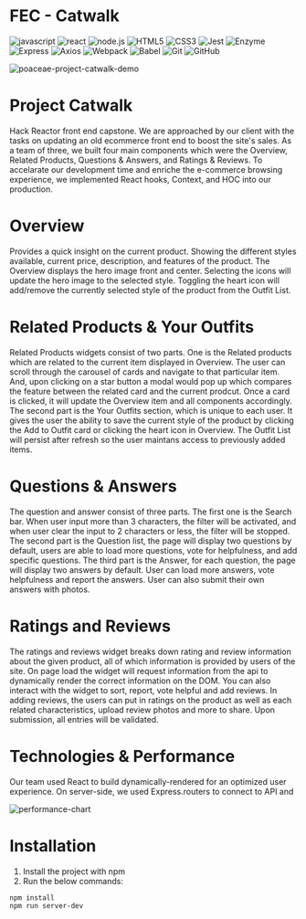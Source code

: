 # FEC - Catwalk
![javascript](https://img.shields.io/badge/JavaScript-20232A?style=for-the-badge&logo=javascript&logoColor=F7DF1E)
![react](https://img.shields.io/badge/React-20232A?style=for-the-badge&logo=react&logoColor=61DAFB)
![node.js](https://img.shields.io/badge/Node.js-20232A?style=for-the-badge&logo=nodedotjs&logoColor=green)
![HTML5](https://img.shields.io/badge/html5-%23E34F26.svg?style=flat&logo=html5&logoColor=white)
![CSS3](https://img.shields.io/badge/css3-%231572B6.svg?style=flat&logo=css3&logoColor=white)
![Jest](https://img.shields.io/badge/-Jest-20232A?style=for-the-badge&logo=jest&logoColor=red)
![Enzyme](https://img.shields.io/badge/-Enzyme-20232A?style=for-the-badge&logo=testingLibrary&logoColor=red)
![Express](https://img.shields.io/badge/-Express-20232A?style=for-the-badge&logo=express&logoColor=yellow)
![Axios](https://img.shields.io/badge/-axios-20232A?style=for-the-badge&logo=axios&logoColor=yellow)
![Webpack](https://img.shields.io/badge/-webpack-20232A?style=for-the-badge&logo=webpack&logoColor=blueviolet)
![Babel](https://img.shields.io/badge/-Babel-20232A?style=for-the-badge&logo=babel&logoColor=yellow)
![Git](https://img.shields.io/badge/git-%23F05033.svg?style=flat&logo=git&logoColor=white)
![GitHub](https://img.shields.io/badge/github-%23121011.svg?style=flat&logo=github&logoColor=white)

![poaceae-project-catwalk-demo](https://user-images.githubusercontent.com/39775868/141661854-d121d7e9-45a0-4709-9843-339f1fcd489d.gif)

# Project Catwalk
Hack Reactor front end capstone. We are approached by our client with the tasks on updating an old ecommerce front end to boost the site's sales. As a team of three, we built four main components which were the Overview, Related Products, Questions & Answers, and Ratings & Reviews. To accelarate our development time and enriche the e-commerce browsing experience, we implemented React hooks, Context, and HOC into our production.

# Overview
Provides a quick insight on the current product. Showing the different styles available, current price, description, and features of the product. The Overview displays the hero image front and center. Selecting the icons will update the hero image to the selected style. Toggling the heart icon will add/remove the currently selected style of the product from the Outfit List.

# Related Products & Your Outfits
Related Products widgets consist of two parts. One is the Related products which are related to the current item displayed in Overview. The user can scroll through the carousel of cards and navigate to that particular item. And, upon clicking on a star button a modal would pop up which compares the feature between the related card and the current prodcut. Once a card is clicked, it will update the Overview item and all components accordingly.
The second part is the Your Outfits section, which is unique to each user. It gives the user the ability to save the current style of the product by clicking the Add to Outfit card or clicking the heart icon in Overview. The Outfit List will persist after refresh so the user maintans access to previously added items.

# Questions & Answers
The question and answer consist of three parts. The first one is the Search bar. When user input more than 3 characters, the filter will be activated, and when user clear the input to 2 characters or less, the filter will be stopped. 
The second part is the Question list, the page will display two questions by default, users are able to load more questions, vote for helpfulness, and add specific questions. 
The third part is the Answer, for each question, the page will display two answers by default. User can load more answers, vote helpfulness and report the answers. User can also submit their own answers with photos. 

# Ratings and Reviews
The ratings and reviews widget breaks down rating and review information about the given product, all of which information is provided by users of the site. On page load the widget will request information from the api to dynamically render the correct information on the DOM. You can also interact with the widget to sort, report, vote helpful and add reviews. In adding reviews, the users can put in ratings on the product as well as each related characteristics, upload review photos and more to share. Upon submission, all entries will be validated.

# Technologies & Performance
Our team used React to build dynamically-rendered for an optimized user experience. On server-side, we used Express.routers to connect to API and 

![performance-chart](https://user-images.githubusercontent.com/39775868/141662333-30d81ca3-7721-4e7d-9a00-f6d653789cf3.jpg)

# Installation
1. Install the project with npm
2. Run the below commands:
```
npm install 
npm run server-dev
```
